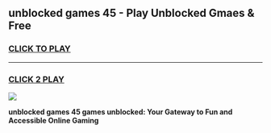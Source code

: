 
## unblocked games 45 - Play Unblocked Gmaes & Free
<h3>
<a href="https://news.freeplayer.one?title=unblocked_games_45&ref=16F">CLICK TO PLAY</a></h3>
<hr>

<h3>
<a href="https://news.freeplayer.one?title=unblocked_games_45&ref=16F">CLICK 2 PLAY</a>
  
</h3>

<a href="https://news.freeplayer.one?title=unblocked_games_45&ref=16F/"><img src="https://clearcache.store/games.png"></a>


**unblocked games 45 games unblocked: Your Gateway to Fun and Accessible Online Gaming**
